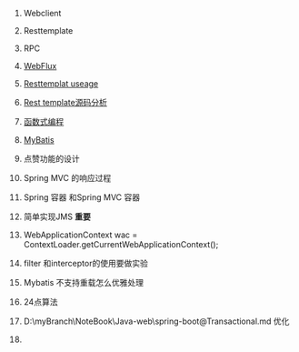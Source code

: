 1. Webclient
2. Resttemplate
3. RPC


4. [WebFlux](Java-web\WebFlux.md)

5. [Resttemplat useage](Java-web\Spring-Boot\RestTemplate的使用.md )

6. [Rest template源码分析](源码分析\SpringBoot\RestTemplate-01.md)

7. [函数式编程](Java基础\Java基础--38--函数式编程.md)

8. [MyBatis](/Java-web\MyBatis/mybatis-01.md)

9. 点赞功能的设计

10. Spring MVC 的响应过程

11. Spring 容器 和Spring MVC 容器

12. 简单实现JMS __重要__

13. WebApplicationContext wac = ContextLoader.getCurrentWebApplicationContext();

14. filter 和interceptor的使用要做实验

15. Mybatis 不支持重载怎么优雅处理

16. 24点算法

17. D:\myBranch\NoteBook\Java-web\spring-boot\@Transactional.md 优化

18. 

